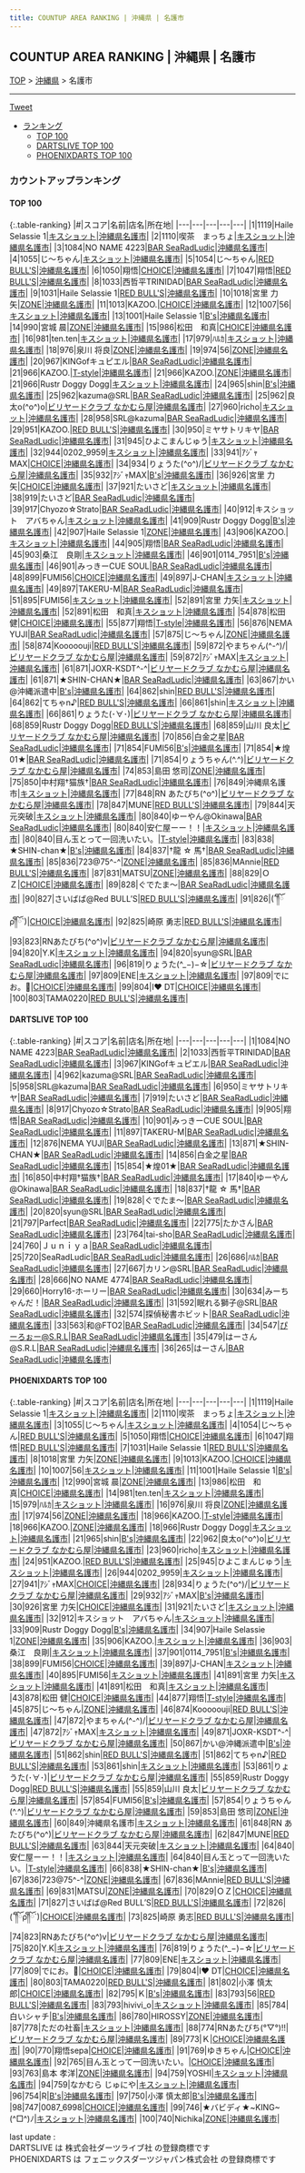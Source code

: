 ```yaml
---
title: COUNTUP AREA RANKING | 沖縄県 | 名護市
---
```

## COUNTUP AREA RANKING | 沖縄県 | 名護市

[TOP](/darts/rank/) > [沖縄県](/darts/rank/沖縄県/) > 名護市

___

<a href="https://twitter.com/share?ref_src=twsrc%5Etfw" data-text="COUNTUP AREA RANKING | 沖縄県名護市" class="twitter-share-button" data-hashtags="DARTSLIVE,PHOENIXDARTS,darts,ダーツ" data-show-count="false">Tweet</a>

* [ランキング](#カウントアップランキング)
    * [TOP 100](#top-100)
    * [DARTSLIVE TOP 100](#dartslive-top-100)
    * [PHOENIXDARTS TOP 100](#phoenixdarts-top-100)

### カウントアップランキング

#### TOP 100



{:.table-ranking}
|#|スコア|名前|店名|所在地|
|---|---|---|---|---|
|1|1119|<span class="rank-name-pd">Haile Selassie 1</span>|<a href="https://vs.phoenixdarts.com/jp/shop/shopDetailInfo/s_5339?s_seq=5339">キスショット</a>|<a href="/darts/rank/沖縄県/名護市">沖縄県名護市</a>|
|2|1110|<span class="rank-name-pd">喫茶　まっちょ</span>|<a href="https://vs.phoenixdarts.com/jp/shop/shopDetailInfo/s_5339?s_seq=5339">キスショット</a>|<a href="/darts/rank/沖縄県/名護市">沖縄県名護市</a>|
|3|1084|<span class="rank-name-dl">NO NAME 4223</span>|<a href="https://search.dartslive.com/jp/shop/0c161089cfc6fcd658d385ea46352d8f">BAR SeaRadLudic</a>|<a href="/darts/rank/沖縄県/名護市">沖縄県名護市</a>|
|4|1055|<span class="rank-name-pd">じ～ちゃん</span>|<a href="https://vs.phoenixdarts.com/jp/shop/shopDetailInfo/s_5339?s_seq=5339">キスショット</a>|<a href="/darts/rank/沖縄県/名護市">沖縄県名護市</a>|
|5|1054|<span class="rank-name-pd">じ～ちゃん</span>|<a href="https://vs.phoenixdarts.com/jp/shop/shopDetailInfo/s_8599?s_seq=8599">RED BULL'S</a>|<a href="/darts/rank/沖縄県/名護市">沖縄県名護市</a>|
|6|1050|<span class="rank-name-pd">翔悟</span>|<a href="https://vs.phoenixdarts.com/jp/shop/shopDetailInfo/s_52666?s_seq=52666">CHOICE</a>|<a href="/darts/rank/沖縄県/名護市">沖縄県名護市</a>|
|7|1047|<span class="rank-name-pd">翔悟</span>|<a href="https://vs.phoenixdarts.com/jp/shop/shopDetailInfo/s_8599?s_seq=8599">RED BULL'S</a>|<a href="/darts/rank/沖縄県/名護市">沖縄県名護市</a>|
|8|1033|<span class="rank-name-dl">西哲平TRINIDAD</span>|<a href="https://search.dartslive.com/jp/shop/0c161089cfc6fcd658d385ea46352d8f">BAR SeaRadLudic</a>|<a href="/darts/rank/沖縄県/名護市">沖縄県名護市</a>|
|9|1031|<span class="rank-name-pd">Haile Selassie 1</span>|<a href="https://vs.phoenixdarts.com/jp/shop/shopDetailInfo/s_8599?s_seq=8599">RED BULL'S</a>|<a href="/darts/rank/沖縄県/名護市">沖縄県名護市</a>|
|10|1018|<span class="rank-name-pd"><span class="pro-icon-pd"></span>宮里 力矢</span>|<a href="https://vs.phoenixdarts.com/jp/shop/shopDetailInfo/s_9454?s_seq=9454">ZONE</a>|<a href="/darts/rank/沖縄県/名護市">沖縄県名護市</a>|
|11|1013|<span class="rank-name-pd">KAZOO.</span>|<a href="https://vs.phoenixdarts.com/jp/shop/shopDetailInfo/s_52666?s_seq=52666">CHOICE</a>|<a href="/darts/rank/沖縄県/名護市">沖縄県名護市</a>|
|12|1007|<span class="rank-name-pd">56</span>|<a href="https://vs.phoenixdarts.com/jp/shop/shopDetailInfo/s_5339?s_seq=5339">キスショット</a>|<a href="/darts/rank/沖縄県/名護市">沖縄県名護市</a>|
|13|1001|<span class="rank-name-pd">Haile Selassie 1</span>|<a href="https://vs.phoenixdarts.com/jp/shop/shopDetailInfo/s_10811?s_seq=10811">B's</a>|<a href="/darts/rank/沖縄県/名護市">沖縄県名護市</a>|
|14|990|<span class="rank-name-pd"><span class="pro-icon-pd"></span>宮城 晨</span>|<a href="https://vs.phoenixdarts.com/jp/shop/shopDetailInfo/s_9454?s_seq=9454">ZONE</a>|<a href="/darts/rank/沖縄県/名護市">沖縄県名護市</a>|
|15|986|<span class="rank-name-pd">松田　和真</span>|<a href="https://vs.phoenixdarts.com/jp/shop/shopDetailInfo/s_52666?s_seq=52666">CHOICE</a>|<a href="/darts/rank/沖縄県/名護市">沖縄県名護市</a>|
|16|981|<span class="rank-name-pd">ten.ten</span>|<a href="https://vs.phoenixdarts.com/jp/shop/shopDetailInfo/s_5339?s_seq=5339">キスショット</a>|<a href="/darts/rank/沖縄県/名護市">沖縄県名護市</a>|
|17|979|<span class="rank-name-pd">ﾊﾙｶ</span>|<a href="https://vs.phoenixdarts.com/jp/shop/shopDetailInfo/s_5339?s_seq=5339">キスショット</a>|<a href="/darts/rank/沖縄県/名護市">沖縄県名護市</a>|
|18|976|<span class="rank-name-pd">泉川 将良</span>|<a href="https://vs.phoenixdarts.com/jp/shop/shopDetailInfo/s_9454?s_seq=9454">ZONE</a>|<a href="/darts/rank/沖縄県/名護市">沖縄県名護市</a>|
|19|974|<span class="rank-name-pd">56</span>|<a href="https://vs.phoenixdarts.com/jp/shop/shopDetailInfo/s_9454?s_seq=9454">ZONE</a>|<a href="/darts/rank/沖縄県/名護市">沖縄県名護市</a>|
|20|967|<span class="rank-name-dl">KINGofキュピエル</span>|<a href="https://search.dartslive.com/jp/shop/0c161089cfc6fcd658d385ea46352d8f">BAR SeaRadLudic</a>|<a href="/darts/rank/沖縄県/名護市">沖縄県名護市</a>|
|21|966|<span class="rank-name-pd">KAZOO.</span>|<a href="https://vs.phoenixdarts.com/jp/shop/shopDetailInfo/s_52747?s_seq=52747">T-style</a>|<a href="/darts/rank/沖縄県/名護市">沖縄県名護市</a>|
|21|966|<span class="rank-name-pd">KAZOO.</span>|<a href="https://vs.phoenixdarts.com/jp/shop/shopDetailInfo/s_9454?s_seq=9454">ZONE</a>|<a href="/darts/rank/沖縄県/名護市">沖縄県名護市</a>|
|21|966|<span class="rank-name-pd">Rustr Doggy Dogg</span>|<a href="https://vs.phoenixdarts.com/jp/shop/shopDetailInfo/s_5339?s_seq=5339">キスショット</a>|<a href="/darts/rank/沖縄県/名護市">沖縄県名護市</a>|
|24|965|<span class="rank-name-pd">shin</span>|<a href="https://vs.phoenixdarts.com/jp/shop/shopDetailInfo/s_10811?s_seq=10811">B's</a>|<a href="/darts/rank/沖縄県/名護市">沖縄県名護市</a>|
|25|962|<span class="rank-name-dl">kazuma@SRL</span>|<a href="https://search.dartslive.com/jp/shop/0c161089cfc6fcd658d385ea46352d8f">BAR SeaRadLudic</a>|<a href="/darts/rank/沖縄県/名護市">沖縄県名護市</a>|
|25|962|<span class="rank-name-pd">良太o(^o^)o</span>|<a href="https://vs.phoenixdarts.com/jp/shop/shopDetailInfo/s_10645?s_seq=10645">ビリヤードクラブ なかむら屋</a>|<a href="/darts/rank/沖縄県/名護市">沖縄県名護市</a>|
|27|960|<span class="rank-name-pd">richo</span>|<a href="https://vs.phoenixdarts.com/jp/shop/shopDetailInfo/s_5339?s_seq=5339">キスショット</a>|<a href="/darts/rank/沖縄県/名護市">沖縄県名護市</a>|
|28|958|<span class="rank-name-dl">SRL@kazuma</span>|<a href="https://search.dartslive.com/jp/shop/0c161089cfc6fcd658d385ea46352d8f">BAR SeaRadLudic</a>|<a href="/darts/rank/沖縄県/名護市">沖縄県名護市</a>|
|29|951|<span class="rank-name-pd">KAZOO.</span>|<a href="https://vs.phoenixdarts.com/jp/shop/shopDetailInfo/s_8599?s_seq=8599">RED BULL'S</a>|<a href="/darts/rank/沖縄県/名護市">沖縄県名護市</a>|
|30|950|<span class="rank-name-dl">ミヤサトリキヤ</span>|<a href="https://search.dartslive.com/jp/shop/0c161089cfc6fcd658d385ea46352d8f">BAR SeaRadLudic</a>|<a href="/darts/rank/沖縄県/名護市">沖縄県名護市</a>|
|31|945|<span class="rank-name-pd">ひよこまんじゅう</span>|<a href="https://vs.phoenixdarts.com/jp/shop/shopDetailInfo/s_5339?s_seq=5339">キスショット</a>|<a href="/darts/rank/沖縄県/名護市">沖縄県名護市</a>|
|32|944|<span class="rank-name-pd">0202_9959</span>|<a href="https://vs.phoenixdarts.com/jp/shop/shopDetailInfo/s_5339?s_seq=5339">キスショット</a>|<a href="/darts/rank/沖縄県/名護市">沖縄県名護市</a>|
|33|941|<span class="rank-name-pd">ｱｼﾞｬMAX</span>|<a href="https://vs.phoenixdarts.com/jp/shop/shopDetailInfo/s_52666?s_seq=52666">CHOICE</a>|<a href="/darts/rank/沖縄県/名護市">沖縄県名護市</a>|
|34|934|<span class="rank-name-pd">りょうた(^o^)/</span>|<a href="https://vs.phoenixdarts.com/jp/shop/shopDetailInfo/s_10645?s_seq=10645">ビリヤードクラブ なかむら屋</a>|<a href="/darts/rank/沖縄県/名護市">沖縄県名護市</a>|
|35|932|<span class="rank-name-pd">ｱｼﾞｬMAX</span>|<a href="https://vs.phoenixdarts.com/jp/shop/shopDetailInfo/s_10811?s_seq=10811">B's</a>|<a href="/darts/rank/沖縄県/名護市">沖縄県名護市</a>|
|36|926|<span class="rank-name-pd"><span class="pro-icon-pd"></span>宮里 力矢</span>|<a href="https://vs.phoenixdarts.com/jp/shop/shopDetailInfo/s_52666?s_seq=52666">CHOICE</a>|<a href="/darts/rank/沖縄県/名護市">沖縄県名護市</a>|
|37|921|<span class="rank-name-pd">たいさど</span>|<a href="https://vs.phoenixdarts.com/jp/shop/shopDetailInfo/s_5339?s_seq=5339">キスショット</a>|<a href="/darts/rank/沖縄県/名護市">沖縄県名護市</a>|
|38|919|<span class="rank-name-dl">たいさど</span>|<a href="https://search.dartslive.com/jp/shop/0c161089cfc6fcd658d385ea46352d8f">BAR SeaRadLudic</a>|<a href="/darts/rank/沖縄県/名護市">沖縄県名護市</a>|
|39|917|<span class="rank-name-dl">Chyozo☆Strato</span>|<a href="https://search.dartslive.com/jp/shop/0c161089cfc6fcd658d385ea46352d8f">BAR SeaRadLudic</a>|<a href="/darts/rank/沖縄県/名護市">沖縄県名護市</a>|
|40|912|<span class="rank-name-pd">キスショット　アバちゃん</span>|<a href="https://vs.phoenixdarts.com/jp/shop/shopDetailInfo/s_5339?s_seq=5339">キスショット</a>|<a href="/darts/rank/沖縄県/名護市">沖縄県名護市</a>|
|41|909|<span class="rank-name-pd">Rustr Doggy Dogg</span>|<a href="https://vs.phoenixdarts.com/jp/shop/shopDetailInfo/s_10811?s_seq=10811">B's</a>|<a href="/darts/rank/沖縄県/名護市">沖縄県名護市</a>|
|42|907|<span class="rank-name-pd">Haile Selassie 1</span>|<a href="https://vs.phoenixdarts.com/jp/shop/shopDetailInfo/s_9454?s_seq=9454">ZONE</a>|<a href="/darts/rank/沖縄県/名護市">沖縄県名護市</a>|
|43|906|<span class="rank-name-pd">KAZOO.</span>|<a href="https://vs.phoenixdarts.com/jp/shop/shopDetailInfo/s_5339?s_seq=5339">キスショット</a>|<a href="/darts/rank/沖縄県/名護市">沖縄県名護市</a>|
|44|905|<span class="rank-name-dl">翔悟</span>|<a href="https://search.dartslive.com/jp/shop/0c161089cfc6fcd658d385ea46352d8f">BAR SeaRadLudic</a>|<a href="/darts/rank/沖縄県/名護市">沖縄県名護市</a>|
|45|903|<span class="rank-name-pd">桑江　良剛</span>|<a href="https://vs.phoenixdarts.com/jp/shop/shopDetailInfo/s_5339?s_seq=5339">キスショット</a>|<a href="/darts/rank/沖縄県/名護市">沖縄県名護市</a>|
|46|901|<span class="rank-name-pd">0114_7951</span>|<a href="https://vs.phoenixdarts.com/jp/shop/shopDetailInfo/s_10811?s_seq=10811">B's</a>|<a href="/darts/rank/沖縄県/名護市">沖縄県名護市</a>|
|46|901|<span class="rank-name-dl">みっきーCUE SOUL</span>|<a href="https://search.dartslive.com/jp/shop/0c161089cfc6fcd658d385ea46352d8f">BAR SeaRadLudic</a>|<a href="/darts/rank/沖縄県/名護市">沖縄県名護市</a>|
|48|899|<span class="rank-name-pd">FUMI56</span>|<a href="https://vs.phoenixdarts.com/jp/shop/shopDetailInfo/s_52666?s_seq=52666">CHOICE</a>|<a href="/darts/rank/沖縄県/名護市">沖縄県名護市</a>|
|49|897|<span class="rank-name-pd">J-CHAN</span>|<a href="https://vs.phoenixdarts.com/jp/shop/shopDetailInfo/s_5339?s_seq=5339">キスショット</a>|<a href="/darts/rank/沖縄県/名護市">沖縄県名護市</a>|
|49|897|<span class="rank-name-dl">TAKERU-M</span>|<a href="https://search.dartslive.com/jp/shop/0c161089cfc6fcd658d385ea46352d8f">BAR SeaRadLudic</a>|<a href="/darts/rank/沖縄県/名護市">沖縄県名護市</a>|
|51|895|<span class="rank-name-pd">FUMI56</span>|<a href="https://vs.phoenixdarts.com/jp/shop/shopDetailInfo/s_5339?s_seq=5339">キスショット</a>|<a href="/darts/rank/沖縄県/名護市">沖縄県名護市</a>|
|52|891|<span class="rank-name-pd"><span class="pro-icon-pd"></span>宮里 力矢</span>|<a href="https://vs.phoenixdarts.com/jp/shop/shopDetailInfo/s_5339?s_seq=5339">キスショット</a>|<a href="/darts/rank/沖縄県/名護市">沖縄県名護市</a>|
|52|891|<span class="rank-name-pd">松田　和真</span>|<a href="https://vs.phoenixdarts.com/jp/shop/shopDetailInfo/s_5339?s_seq=5339">キスショット</a>|<a href="/darts/rank/沖縄県/名護市">沖縄県名護市</a>|
|54|878|<span class="rank-name-pd">松田 健</span>|<a href="https://vs.phoenixdarts.com/jp/shop/shopDetailInfo/s_52666?s_seq=52666">CHOICE</a>|<a href="/darts/rank/沖縄県/名護市">沖縄県名護市</a>|
|55|877|<span class="rank-name-pd">翔悟</span>|<a href="https://vs.phoenixdarts.com/jp/shop/shopDetailInfo/s_52747?s_seq=52747">T-style</a>|<a href="/darts/rank/沖縄県/名護市">沖縄県名護市</a>|
|56|876|<span class="rank-name-dl">NEMA YUJI</span>|<a href="https://search.dartslive.com/jp/shop/0c161089cfc6fcd658d385ea46352d8f">BAR SeaRadLudic</a>|<a href="/darts/rank/沖縄県/名護市">沖縄県名護市</a>|
|57|875|<span class="rank-name-pd">じ～ちゃん</span>|<a href="https://vs.phoenixdarts.com/jp/shop/shopDetailInfo/s_9454?s_seq=9454">ZONE</a>|<a href="/darts/rank/沖縄県/名護市">沖縄県名護市</a>|
|58|874|<span class="rank-name-pd">Kooooouji</span>|<a href="https://vs.phoenixdarts.com/jp/shop/shopDetailInfo/s_8599?s_seq=8599">RED BULL'S</a>|<a href="/darts/rank/沖縄県/名護市">沖縄県名護市</a>|
|59|872|<span class="rank-name-pd">やまちゃん(^-^)/</span>|<a href="https://vs.phoenixdarts.com/jp/shop/shopDetailInfo/s_10645?s_seq=10645">ビリヤードクラブ なかむら屋</a>|<a href="/darts/rank/沖縄県/名護市">沖縄県名護市</a>|
|59|872|<span class="rank-name-pd">ｱｼﾞｬMAX</span>|<a href="https://vs.phoenixdarts.com/jp/shop/shopDetailInfo/s_5339?s_seq=5339">キスショット</a>|<a href="/darts/rank/沖縄県/名護市">沖縄県名護市</a>|
|61|871|<span class="rank-name-pd">JOXR-KSDT^-^</span>|<a href="https://vs.phoenixdarts.com/jp/shop/shopDetailInfo/s_10645?s_seq=10645">ビリヤードクラブ なかむら屋</a>|<a href="/darts/rank/沖縄県/名護市">沖縄県名護市</a>|
|61|871|<span class="rank-name-dl">★SHIN-CHAN★</span>|<a href="https://search.dartslive.com/jp/shop/0c161089cfc6fcd658d385ea46352d8f">BAR SeaRadLudic</a>|<a href="/darts/rank/沖縄県/名護市">沖縄県名護市</a>|
|63|867|<span class="rank-name-pd">かい@沖縄派遣中</span>|<a href="https://vs.phoenixdarts.com/jp/shop/shopDetailInfo/s_10811?s_seq=10811">B's</a>|<a href="/darts/rank/沖縄県/名護市">沖縄県名護市</a>|
|64|862|<span class="rank-name-pd">shin</span>|<a href="https://vs.phoenixdarts.com/jp/shop/shopDetailInfo/s_8599?s_seq=8599">RED BULL'S</a>|<a href="/darts/rank/沖縄県/名護市">沖縄県名護市</a>|
|64|862|<span class="rank-name-pd">てちゃn♪</span>|<a href="https://vs.phoenixdarts.com/jp/shop/shopDetailInfo/s_8599?s_seq=8599">RED BULL'S</a>|<a href="/darts/rank/沖縄県/名護市">沖縄県名護市</a>|
|66|861|<span class="rank-name-pd">shin</span>|<a href="https://vs.phoenixdarts.com/jp/shop/shopDetailInfo/s_5339?s_seq=5339">キスショット</a>|<a href="/darts/rank/沖縄県/名護市">沖縄県名護市</a>|
|66|861|<span class="rank-name-pd">りょうた(･∀･)</span>|<a href="https://vs.phoenixdarts.com/jp/shop/shopDetailInfo/s_10645?s_seq=10645">ビリヤードクラブ なかむら屋</a>|<a href="/darts/rank/沖縄県/名護市">沖縄県名護市</a>|
|68|859|<span class="rank-name-pd">Rustr Doggy Dogg</span>|<a href="https://vs.phoenixdarts.com/jp/shop/shopDetailInfo/s_8599?s_seq=8599">RED BULL'S</a>|<a href="/darts/rank/沖縄県/名護市">沖縄県名護市</a>|
|68|859|<span class="rank-name-pd">山川 良太</span>|<a href="https://vs.phoenixdarts.com/jp/shop/shopDetailInfo/s_10645?s_seq=10645">ビリヤードクラブ なかむら屋</a>|<a href="/darts/rank/沖縄県/名護市">沖縄県名護市</a>|
|70|856|<span class="rank-name-dl">白金之星</span>|<a href="https://search.dartslive.com/jp/shop/0c161089cfc6fcd658d385ea46352d8f">BAR SeaRadLudic</a>|<a href="/darts/rank/沖縄県/名護市">沖縄県名護市</a>|
|71|854|<span class="rank-name-pd">FUMI56</span>|<a href="https://vs.phoenixdarts.com/jp/shop/shopDetailInfo/s_10811?s_seq=10811">B's</a>|<a href="/darts/rank/沖縄県/名護市">沖縄県名護市</a>|
|71|854|<span class="rank-name-dl">★煌01★</span>|<a href="https://search.dartslive.com/jp/shop/0c161089cfc6fcd658d385ea46352d8f">BAR SeaRadLudic</a>|<a href="/darts/rank/沖縄県/名護市">沖縄県名護市</a>|
|71|854|<span class="rank-name-pd">りょうちゃん(^.^)</span>|<a href="https://vs.phoenixdarts.com/jp/shop/shopDetailInfo/s_10645?s_seq=10645">ビリヤードクラブ なかむら屋</a>|<a href="/darts/rank/沖縄県/名護市">沖縄県名護市</a>|
|74|853|<span class="rank-name-pd">島田 悠司</span>|<a href="https://vs.phoenixdarts.com/jp/shop/shopDetailInfo/s_9454?s_seq=9454">ZONE</a>|<a href="/darts/rank/沖縄県/名護市">沖縄県名護市</a>|
|75|850|<span class="rank-name-dl">中村翔†猫族†</span>|<a href="https://search.dartslive.com/jp/shop/0c161089cfc6fcd658d385ea46352d8f">BAR SeaRadLudic</a>|<a href="/darts/rank/沖縄県/名護市">沖縄県名護市</a>|
|76|849|<span class="rank-name-pd">沖縄県名護市</span>|<a href="https://vs.phoenixdarts.com/jp/shop/shopDetailInfo/s_5339?s_seq=5339">キスショット</a>|<a href="/darts/rank/沖縄県/名護市">沖縄県名護市</a>|
|77|848|<span class="rank-name-pd">RN あたびち(^o^)</span>|<a href="https://vs.phoenixdarts.com/jp/shop/shopDetailInfo/s_10645?s_seq=10645">ビリヤードクラブ なかむら屋</a>|<a href="/darts/rank/沖縄県/名護市">沖縄県名護市</a>|
|78|847|<span class="rank-name-pd">MUNE</span>|<a href="https://vs.phoenixdarts.com/jp/shop/shopDetailInfo/s_8599?s_seq=8599">RED BULL'S</a>|<a href="/darts/rank/沖縄県/名護市">沖縄県名護市</a>|
|79|844|<span class="rank-name-pd">天元突破</span>|<a href="https://vs.phoenixdarts.com/jp/shop/shopDetailInfo/s_5339?s_seq=5339">キスショット</a>|<a href="/darts/rank/沖縄県/名護市">沖縄県名護市</a>|
|80|840|<span class="rank-name-dl">ゆーやん@Okinawa</span>|<a href="https://search.dartslive.com/jp/shop/0c161089cfc6fcd658d385ea46352d8f">BAR SeaRadLudic</a>|<a href="/darts/rank/沖縄県/名護市">沖縄県名護市</a>|
|80|840|<span class="rank-name-pd">安仁屋ーー！！</span>|<a href="https://vs.phoenixdarts.com/jp/shop/shopDetailInfo/s_5339?s_seq=5339">キスショット</a>|<a href="/darts/rank/沖縄県/名護市">沖縄県名護市</a>|
|80|840|<span class="rank-name-pd">目ん玉とって一回洗いたい。</span>|<a href="https://vs.phoenixdarts.com/jp/shop/shopDetailInfo/s_52747?s_seq=52747">T-style</a>|<a href="/darts/rank/沖縄県/名護市">沖縄県名護市</a>|
|83|838|<span class="rank-name-pd">★SHIN-chan★</span>|<a href="https://vs.phoenixdarts.com/jp/shop/shopDetailInfo/s_10811?s_seq=10811">B's</a>|<a href="/darts/rank/沖縄県/名護市">沖縄県名護市</a>|
|84|837|<span class="rank-name-dl">†龍 ☆ 馬†</span>|<a href="https://search.dartslive.com/jp/shop/0c161089cfc6fcd658d385ea46352d8f">BAR SeaRadLudic</a>|<a href="/darts/rank/沖縄県/名護市">沖縄県名護市</a>|
|85|836|<span class="rank-name-pd">723@75^-^</span>|<a href="https://vs.phoenixdarts.com/jp/shop/shopDetailInfo/s_9454?s_seq=9454">ZONE</a>|<a href="/darts/rank/沖縄県/名護市">沖縄県名護市</a>|
|85|836|<span class="rank-name-pd">MAnnie</span>|<a href="https://vs.phoenixdarts.com/jp/shop/shopDetailInfo/s_8599?s_seq=8599">RED BULL'S</a>|<a href="/darts/rank/沖縄県/名護市">沖縄県名護市</a>|
|87|831|<span class="rank-name-pd">MATSU</span>|<a href="https://vs.phoenixdarts.com/jp/shop/shopDetailInfo/s_9454?s_seq=9454">ZONE</a>|<a href="/darts/rank/沖縄県/名護市">沖縄県名護市</a>|
|88|829|<span class="rank-name-pd">ＯＺ</span>|<a href="https://vs.phoenixdarts.com/jp/shop/shopDetailInfo/s_52666?s_seq=52666">CHOICE</a>|<a href="/darts/rank/沖縄県/名護市">沖縄県名護市</a>|
|89|828|<span class="rank-name-dl">ぐでたま〜</span>|<a href="https://search.dartslive.com/jp/shop/0c161089cfc6fcd658d385ea46352d8f">BAR SeaRadLudic</a>|<a href="/darts/rank/沖縄県/名護市">沖縄県名護市</a>|
|90|827|<span class="rank-name-pd">さいばば@Red BULL’S</span>|<a href="https://vs.phoenixdarts.com/jp/shop/shopDetailInfo/s_8599?s_seq=8599">RED BULL'S</a>|<a href="/darts/rank/沖縄県/名護市">沖縄県名護市</a>|
|91|826|<span class="rank-name-pd">(´༎ຶོρ༎ຶོ`)</span>|<a href="https://vs.phoenixdarts.com/jp/shop/shopDetailInfo/s_52666?s_seq=52666">CHOICE</a>|<a href="/darts/rank/沖縄県/名護市">沖縄県名護市</a>|
|92|825|<span class="rank-name-pd">崎原 勇志</span>|<a href="https://vs.phoenixdarts.com/jp/shop/shopDetailInfo/s_8599?s_seq=8599">RED BULL'S</a>|<a href="/darts/rank/沖縄県/名護市">沖縄県名護市</a>|
|93|823|<span class="rank-name-pd">RNあたびち(^o^)v</span>|<a href="https://vs.phoenixdarts.com/jp/shop/shopDetailInfo/s_10645?s_seq=10645">ビリヤードクラブ なかむら屋</a>|<a href="/darts/rank/沖縄県/名護市">沖縄県名護市</a>|
|94|820|<span class="rank-name-pd">Y.K</span>|<a href="https://vs.phoenixdarts.com/jp/shop/shopDetailInfo/s_5339?s_seq=5339">キスショット</a>|<a href="/darts/rank/沖縄県/名護市">沖縄県名護市</a>|
|94|820|<span class="rank-name-dl">syun@SRL</span>|<a href="https://search.dartslive.com/jp/shop/0c161089cfc6fcd658d385ea46352d8f">BAR SeaRadLudic</a>|<a href="/darts/rank/沖縄県/名護市">沖縄県名護市</a>|
|96|819|<span class="rank-name-pd">りょうた(^_−)−☆</span>|<a href="https://vs.phoenixdarts.com/jp/shop/shopDetailInfo/s_10645?s_seq=10645">ビリヤードクラブ なかむら屋</a>|<a href="/darts/rank/沖縄県/名護市">沖縄県名護市</a>|
|97|809|<span class="rank-name-pd">ENE</span>|<a href="https://vs.phoenixdarts.com/jp/shop/shopDetailInfo/s_5339?s_seq=5339">キスショット</a>|<a href="/darts/rank/沖縄県/名護市">沖縄県名護市</a>|
|97|809|<span class="rank-name-pd">でにお。🌵</span>|<a href="https://vs.phoenixdarts.com/jp/shop/shopDetailInfo/s_52666?s_seq=52666">CHOICE</a>|<a href="/darts/rank/沖縄県/名護市">沖縄県名護市</a>|
|99|804|<span class="rank-name-pd">I❤️ DT</span>|<a href="https://vs.phoenixdarts.com/jp/shop/shopDetailInfo/s_52666?s_seq=52666">CHOICE</a>|<a href="/darts/rank/沖縄県/名護市">沖縄県名護市</a>|
|100|803|<span class="rank-name-pd">TAMA0220</span>|<a href="https://vs.phoenixdarts.com/jp/shop/shopDetailInfo/s_8599?s_seq=8599">RED BULL'S</a>|<a href="/darts/rank/沖縄県/名護市">沖縄県名護市</a>|


#### DARTSLIVE TOP 100



{:.table-ranking}
|#|スコア|名前|店名|所在地|
|---|---|---|---|---|
|1|1084|<span class="rank-name-dl">NO NAME 4223</span>|<a href="https://search.dartslive.com/jp/shop/0c161089cfc6fcd658d385ea46352d8f">BAR SeaRadLudic</a>|<a href="/darts/rank/沖縄県/名護市">沖縄県名護市</a>|
|2|1033|<span class="rank-name-dl">西哲平TRINIDAD</span>|<a href="https://search.dartslive.com/jp/shop/0c161089cfc6fcd658d385ea46352d8f">BAR SeaRadLudic</a>|<a href="/darts/rank/沖縄県/名護市">沖縄県名護市</a>|
|3|967|<span class="rank-name-dl">KINGofキュピエル</span>|<a href="https://search.dartslive.com/jp/shop/0c161089cfc6fcd658d385ea46352d8f">BAR SeaRadLudic</a>|<a href="/darts/rank/沖縄県/名護市">沖縄県名護市</a>|
|4|962|<span class="rank-name-dl">kazuma@SRL</span>|<a href="https://search.dartslive.com/jp/shop/0c161089cfc6fcd658d385ea46352d8f">BAR SeaRadLudic</a>|<a href="/darts/rank/沖縄県/名護市">沖縄県名護市</a>|
|5|958|<span class="rank-name-dl">SRL@kazuma</span>|<a href="https://search.dartslive.com/jp/shop/0c161089cfc6fcd658d385ea46352d8f">BAR SeaRadLudic</a>|<a href="/darts/rank/沖縄県/名護市">沖縄県名護市</a>|
|6|950|<span class="rank-name-dl">ミヤサトリキヤ</span>|<a href="https://search.dartslive.com/jp/shop/0c161089cfc6fcd658d385ea46352d8f">BAR SeaRadLudic</a>|<a href="/darts/rank/沖縄県/名護市">沖縄県名護市</a>|
|7|919|<span class="rank-name-dl">たいさど</span>|<a href="https://search.dartslive.com/jp/shop/0c161089cfc6fcd658d385ea46352d8f">BAR SeaRadLudic</a>|<a href="/darts/rank/沖縄県/名護市">沖縄県名護市</a>|
|8|917|<span class="rank-name-dl">Chyozo☆Strato</span>|<a href="https://search.dartslive.com/jp/shop/0c161089cfc6fcd658d385ea46352d8f">BAR SeaRadLudic</a>|<a href="/darts/rank/沖縄県/名護市">沖縄県名護市</a>|
|9|905|<span class="rank-name-dl">翔悟</span>|<a href="https://search.dartslive.com/jp/shop/0c161089cfc6fcd658d385ea46352d8f">BAR SeaRadLudic</a>|<a href="/darts/rank/沖縄県/名護市">沖縄県名護市</a>|
|10|901|<span class="rank-name-dl">みっきーCUE SOUL</span>|<a href="https://search.dartslive.com/jp/shop/0c161089cfc6fcd658d385ea46352d8f">BAR SeaRadLudic</a>|<a href="/darts/rank/沖縄県/名護市">沖縄県名護市</a>|
|11|897|<span class="rank-name-dl">TAKERU-M</span>|<a href="https://search.dartslive.com/jp/shop/0c161089cfc6fcd658d385ea46352d8f">BAR SeaRadLudic</a>|<a href="/darts/rank/沖縄県/名護市">沖縄県名護市</a>|
|12|876|<span class="rank-name-dl">NEMA YUJI</span>|<a href="https://search.dartslive.com/jp/shop/0c161089cfc6fcd658d385ea46352d8f">BAR SeaRadLudic</a>|<a href="/darts/rank/沖縄県/名護市">沖縄県名護市</a>|
|13|871|<span class="rank-name-dl">★SHIN-CHAN★</span>|<a href="https://search.dartslive.com/jp/shop/0c161089cfc6fcd658d385ea46352d8f">BAR SeaRadLudic</a>|<a href="/darts/rank/沖縄県/名護市">沖縄県名護市</a>|
|14|856|<span class="rank-name-dl">白金之星</span>|<a href="https://search.dartslive.com/jp/shop/0c161089cfc6fcd658d385ea46352d8f">BAR SeaRadLudic</a>|<a href="/darts/rank/沖縄県/名護市">沖縄県名護市</a>|
|15|854|<span class="rank-name-dl">★煌01★</span>|<a href="https://search.dartslive.com/jp/shop/0c161089cfc6fcd658d385ea46352d8f">BAR SeaRadLudic</a>|<a href="/darts/rank/沖縄県/名護市">沖縄県名護市</a>|
|16|850|<span class="rank-name-dl">中村翔†猫族†</span>|<a href="https://search.dartslive.com/jp/shop/0c161089cfc6fcd658d385ea46352d8f">BAR SeaRadLudic</a>|<a href="/darts/rank/沖縄県/名護市">沖縄県名護市</a>|
|17|840|<span class="rank-name-dl">ゆーやん@Okinawa</span>|<a href="https://search.dartslive.com/jp/shop/0c161089cfc6fcd658d385ea46352d8f">BAR SeaRadLudic</a>|<a href="/darts/rank/沖縄県/名護市">沖縄県名護市</a>|
|18|837|<span class="rank-name-dl">†龍 ☆ 馬†</span>|<a href="https://search.dartslive.com/jp/shop/0c161089cfc6fcd658d385ea46352d8f">BAR SeaRadLudic</a>|<a href="/darts/rank/沖縄県/名護市">沖縄県名護市</a>|
|19|828|<span class="rank-name-dl">ぐでたま〜</span>|<a href="https://search.dartslive.com/jp/shop/0c161089cfc6fcd658d385ea46352d8f">BAR SeaRadLudic</a>|<a href="/darts/rank/沖縄県/名護市">沖縄県名護市</a>|
|20|820|<span class="rank-name-dl">syun@SRL</span>|<a href="https://search.dartslive.com/jp/shop/0c161089cfc6fcd658d385ea46352d8f">BAR SeaRadLudic</a>|<a href="/darts/rank/沖縄県/名護市">沖縄県名護市</a>|
|21|797|<span class="rank-name-dl">Parfect</span>|<a href="https://search.dartslive.com/jp/shop/0c161089cfc6fcd658d385ea46352d8f">BAR SeaRadLudic</a>|<a href="/darts/rank/沖縄県/名護市">沖縄県名護市</a>|
|22|775|<span class="rank-name-dl">たかさん</span>|<a href="https://search.dartslive.com/jp/shop/0c161089cfc6fcd658d385ea46352d8f">BAR SeaRadLudic</a>|<a href="/darts/rank/沖縄県/名護市">沖縄県名護市</a>|
|23|764|<span class="rank-name-dl">tai-sho</span>|<a href="https://search.dartslive.com/jp/shop/0c161089cfc6fcd658d385ea46352d8f">BAR SeaRadLudic</a>|<a href="/darts/rank/沖縄県/名護市">沖縄県名護市</a>|
|24|760|<span class="rank-name-dl">Ｊｕｎｉｙａ</span>|<a href="https://search.dartslive.com/jp/shop/0c161089cfc6fcd658d385ea46352d8f">BAR SeaRadLudic</a>|<a href="/darts/rank/沖縄県/名護市">沖縄県名護市</a>|
|25|720|<span class="rank-name-dl">SeaRadLudic</span>|<a href="https://search.dartslive.com/jp/shop/0c161089cfc6fcd658d385ea46352d8f">BAR SeaRadLudic</a>|<a href="/darts/rank/沖縄県/名護市">沖縄県名護市</a>|
|26|686|<span class="rank-name-dl">ﾊﾙｶ</span>|<a href="https://search.dartslive.com/jp/shop/0c161089cfc6fcd658d385ea46352d8f">BAR SeaRadLudic</a>|<a href="/darts/rank/沖縄県/名護市">沖縄県名護市</a>|
|27|667|<span class="rank-name-dl">カリン@SRL</span>|<a href="https://search.dartslive.com/jp/shop/0c161089cfc6fcd658d385ea46352d8f">BAR SeaRadLudic</a>|<a href="/darts/rank/沖縄県/名護市">沖縄県名護市</a>|
|28|666|<span class="rank-name-dl">NO NAME 4774</span>|<a href="https://search.dartslive.com/jp/shop/0c161089cfc6fcd658d385ea46352d8f">BAR SeaRadLudic</a>|<a href="/darts/rank/沖縄県/名護市">沖縄県名護市</a>|
|29|660|<span class="rank-name-dl">Horry16-ホーリー</span>|<a href="https://search.dartslive.com/jp/shop/0c161089cfc6fcd658d385ea46352d8f">BAR SeaRadLudic</a>|<a href="/darts/rank/沖縄県/名護市">沖縄県名護市</a>|
|30|634|<span class="rank-name-dl">みーちゃんだ！</span>|<a href="https://search.dartslive.com/jp/shop/0c161089cfc6fcd658d385ea46352d8f">BAR SeaRadLudic</a>|<a href="/darts/rank/沖縄県/名護市">沖縄県名護市</a>|
|31|592|<span class="rank-name-dl">眠れる獅子@SRL</span>|<a href="https://search.dartslive.com/jp/shop/0c161089cfc6fcd658d385ea46352d8f">BAR SeaRadLudic</a>|<a href="/darts/rank/沖縄県/名護市">沖縄県名護市</a>|
|32|574|<span class="rank-name-dl">探偵秘書ホビット</span>|<a href="https://search.dartslive.com/jp/shop/0c161089cfc6fcd658d385ea46352d8f">BAR SeaRadLudic</a>|<a href="/darts/rank/沖縄県/名護市">沖縄県名護市</a>|
|33|563|<span class="rank-name-dl">和@FTO2</span>|<a href="https://search.dartslive.com/jp/shop/0c161089cfc6fcd658d385ea46352d8f">BAR SeaRadLudic</a>|<a href="/darts/rank/沖縄県/名護市">沖縄県名護市</a>|
|34|547|<span class="rank-name-dl">ぴーろぉー@S.R.L</span>|<a href="https://search.dartslive.com/jp/shop/0c161089cfc6fcd658d385ea46352d8f">BAR SeaRadLudic</a>|<a href="/darts/rank/沖縄県/名護市">沖縄県名護市</a>|
|35|479|<span class="rank-name-dl">はーさん @S.R.L</span>|<a href="https://search.dartslive.com/jp/shop/0c161089cfc6fcd658d385ea46352d8f">BAR SeaRadLudic</a>|<a href="/darts/rank/沖縄県/名護市">沖縄県名護市</a>|
|36|265|<span class="rank-name-dl">はーさん</span>|<a href="https://search.dartslive.com/jp/shop/0c161089cfc6fcd658d385ea46352d8f">BAR SeaRadLudic</a>|<a href="/darts/rank/沖縄県/名護市">沖縄県名護市</a>|


#### PHOENIXDARTS TOP 100



{:.table-ranking}
|#|スコア|名前|店名|所在地|
|---|---|---|---|---|
|1|1119|<span class="rank-name-pd">Haile Selassie 1</span>|<a href="https://vs.phoenixdarts.com/jp/shop/shopDetailInfo/s_5339?s_seq=5339">キスショット</a>|<a href="/darts/rank/沖縄県/名護市">沖縄県名護市</a>|
|2|1110|<span class="rank-name-pd">喫茶　まっちょ</span>|<a href="https://vs.phoenixdarts.com/jp/shop/shopDetailInfo/s_5339?s_seq=5339">キスショット</a>|<a href="/darts/rank/沖縄県/名護市">沖縄県名護市</a>|
|3|1055|<span class="rank-name-pd">じ～ちゃん</span>|<a href="https://vs.phoenixdarts.com/jp/shop/shopDetailInfo/s_5339?s_seq=5339">キスショット</a>|<a href="/darts/rank/沖縄県/名護市">沖縄県名護市</a>|
|4|1054|<span class="rank-name-pd">じ～ちゃん</span>|<a href="https://vs.phoenixdarts.com/jp/shop/shopDetailInfo/s_8599?s_seq=8599">RED BULL'S</a>|<a href="/darts/rank/沖縄県/名護市">沖縄県名護市</a>|
|5|1050|<span class="rank-name-pd">翔悟</span>|<a href="https://vs.phoenixdarts.com/jp/shop/shopDetailInfo/s_52666?s_seq=52666">CHOICE</a>|<a href="/darts/rank/沖縄県/名護市">沖縄県名護市</a>|
|6|1047|<span class="rank-name-pd">翔悟</span>|<a href="https://vs.phoenixdarts.com/jp/shop/shopDetailInfo/s_8599?s_seq=8599">RED BULL'S</a>|<a href="/darts/rank/沖縄県/名護市">沖縄県名護市</a>|
|7|1031|<span class="rank-name-pd">Haile Selassie 1</span>|<a href="https://vs.phoenixdarts.com/jp/shop/shopDetailInfo/s_8599?s_seq=8599">RED BULL'S</a>|<a href="/darts/rank/沖縄県/名護市">沖縄県名護市</a>|
|8|1018|<span class="rank-name-pd"><span class="pro-icon-pd"></span>宮里 力矢</span>|<a href="https://vs.phoenixdarts.com/jp/shop/shopDetailInfo/s_9454?s_seq=9454">ZONE</a>|<a href="/darts/rank/沖縄県/名護市">沖縄県名護市</a>|
|9|1013|<span class="rank-name-pd">KAZOO.</span>|<a href="https://vs.phoenixdarts.com/jp/shop/shopDetailInfo/s_52666?s_seq=52666">CHOICE</a>|<a href="/darts/rank/沖縄県/名護市">沖縄県名護市</a>|
|10|1007|<span class="rank-name-pd">56</span>|<a href="https://vs.phoenixdarts.com/jp/shop/shopDetailInfo/s_5339?s_seq=5339">キスショット</a>|<a href="/darts/rank/沖縄県/名護市">沖縄県名護市</a>|
|11|1001|<span class="rank-name-pd">Haile Selassie 1</span>|<a href="https://vs.phoenixdarts.com/jp/shop/shopDetailInfo/s_10811?s_seq=10811">B's</a>|<a href="/darts/rank/沖縄県/名護市">沖縄県名護市</a>|
|12|990|<span class="rank-name-pd"><span class="pro-icon-pd"></span>宮城 晨</span>|<a href="https://vs.phoenixdarts.com/jp/shop/shopDetailInfo/s_9454?s_seq=9454">ZONE</a>|<a href="/darts/rank/沖縄県/名護市">沖縄県名護市</a>|
|13|986|<span class="rank-name-pd">松田　和真</span>|<a href="https://vs.phoenixdarts.com/jp/shop/shopDetailInfo/s_52666?s_seq=52666">CHOICE</a>|<a href="/darts/rank/沖縄県/名護市">沖縄県名護市</a>|
|14|981|<span class="rank-name-pd">ten.ten</span>|<a href="https://vs.phoenixdarts.com/jp/shop/shopDetailInfo/s_5339?s_seq=5339">キスショット</a>|<a href="/darts/rank/沖縄県/名護市">沖縄県名護市</a>|
|15|979|<span class="rank-name-pd">ﾊﾙｶ</span>|<a href="https://vs.phoenixdarts.com/jp/shop/shopDetailInfo/s_5339?s_seq=5339">キスショット</a>|<a href="/darts/rank/沖縄県/名護市">沖縄県名護市</a>|
|16|976|<span class="rank-name-pd">泉川 将良</span>|<a href="https://vs.phoenixdarts.com/jp/shop/shopDetailInfo/s_9454?s_seq=9454">ZONE</a>|<a href="/darts/rank/沖縄県/名護市">沖縄県名護市</a>|
|17|974|<span class="rank-name-pd">56</span>|<a href="https://vs.phoenixdarts.com/jp/shop/shopDetailInfo/s_9454?s_seq=9454">ZONE</a>|<a href="/darts/rank/沖縄県/名護市">沖縄県名護市</a>|
|18|966|<span class="rank-name-pd">KAZOO.</span>|<a href="https://vs.phoenixdarts.com/jp/shop/shopDetailInfo/s_52747?s_seq=52747">T-style</a>|<a href="/darts/rank/沖縄県/名護市">沖縄県名護市</a>|
|18|966|<span class="rank-name-pd">KAZOO.</span>|<a href="https://vs.phoenixdarts.com/jp/shop/shopDetailInfo/s_9454?s_seq=9454">ZONE</a>|<a href="/darts/rank/沖縄県/名護市">沖縄県名護市</a>|
|18|966|<span class="rank-name-pd">Rustr Doggy Dogg</span>|<a href="https://vs.phoenixdarts.com/jp/shop/shopDetailInfo/s_5339?s_seq=5339">キスショット</a>|<a href="/darts/rank/沖縄県/名護市">沖縄県名護市</a>|
|21|965|<span class="rank-name-pd">shin</span>|<a href="https://vs.phoenixdarts.com/jp/shop/shopDetailInfo/s_10811?s_seq=10811">B's</a>|<a href="/darts/rank/沖縄県/名護市">沖縄県名護市</a>|
|22|962|<span class="rank-name-pd">良太o(^o^)o</span>|<a href="https://vs.phoenixdarts.com/jp/shop/shopDetailInfo/s_10645?s_seq=10645">ビリヤードクラブ なかむら屋</a>|<a href="/darts/rank/沖縄県/名護市">沖縄県名護市</a>|
|23|960|<span class="rank-name-pd">richo</span>|<a href="https://vs.phoenixdarts.com/jp/shop/shopDetailInfo/s_5339?s_seq=5339">キスショット</a>|<a href="/darts/rank/沖縄県/名護市">沖縄県名護市</a>|
|24|951|<span class="rank-name-pd">KAZOO.</span>|<a href="https://vs.phoenixdarts.com/jp/shop/shopDetailInfo/s_8599?s_seq=8599">RED BULL'S</a>|<a href="/darts/rank/沖縄県/名護市">沖縄県名護市</a>|
|25|945|<span class="rank-name-pd">ひよこまんじゅう</span>|<a href="https://vs.phoenixdarts.com/jp/shop/shopDetailInfo/s_5339?s_seq=5339">キスショット</a>|<a href="/darts/rank/沖縄県/名護市">沖縄県名護市</a>|
|26|944|<span class="rank-name-pd">0202_9959</span>|<a href="https://vs.phoenixdarts.com/jp/shop/shopDetailInfo/s_5339?s_seq=5339">キスショット</a>|<a href="/darts/rank/沖縄県/名護市">沖縄県名護市</a>|
|27|941|<span class="rank-name-pd">ｱｼﾞｬMAX</span>|<a href="https://vs.phoenixdarts.com/jp/shop/shopDetailInfo/s_52666?s_seq=52666">CHOICE</a>|<a href="/darts/rank/沖縄県/名護市">沖縄県名護市</a>|
|28|934|<span class="rank-name-pd">りょうた(^o^)/</span>|<a href="https://vs.phoenixdarts.com/jp/shop/shopDetailInfo/s_10645?s_seq=10645">ビリヤードクラブ なかむら屋</a>|<a href="/darts/rank/沖縄県/名護市">沖縄県名護市</a>|
|29|932|<span class="rank-name-pd">ｱｼﾞｬMAX</span>|<a href="https://vs.phoenixdarts.com/jp/shop/shopDetailInfo/s_10811?s_seq=10811">B's</a>|<a href="/darts/rank/沖縄県/名護市">沖縄県名護市</a>|
|30|926|<span class="rank-name-pd"><span class="pro-icon-pd"></span>宮里 力矢</span>|<a href="https://vs.phoenixdarts.com/jp/shop/shopDetailInfo/s_52666?s_seq=52666">CHOICE</a>|<a href="/darts/rank/沖縄県/名護市">沖縄県名護市</a>|
|31|921|<span class="rank-name-pd">たいさど</span>|<a href="https://vs.phoenixdarts.com/jp/shop/shopDetailInfo/s_5339?s_seq=5339">キスショット</a>|<a href="/darts/rank/沖縄県/名護市">沖縄県名護市</a>|
|32|912|<span class="rank-name-pd">キスショット　アバちゃん</span>|<a href="https://vs.phoenixdarts.com/jp/shop/shopDetailInfo/s_5339?s_seq=5339">キスショット</a>|<a href="/darts/rank/沖縄県/名護市">沖縄県名護市</a>|
|33|909|<span class="rank-name-pd">Rustr Doggy Dogg</span>|<a href="https://vs.phoenixdarts.com/jp/shop/shopDetailInfo/s_10811?s_seq=10811">B's</a>|<a href="/darts/rank/沖縄県/名護市">沖縄県名護市</a>|
|34|907|<span class="rank-name-pd">Haile Selassie 1</span>|<a href="https://vs.phoenixdarts.com/jp/shop/shopDetailInfo/s_9454?s_seq=9454">ZONE</a>|<a href="/darts/rank/沖縄県/名護市">沖縄県名護市</a>|
|35|906|<span class="rank-name-pd">KAZOO.</span>|<a href="https://vs.phoenixdarts.com/jp/shop/shopDetailInfo/s_5339?s_seq=5339">キスショット</a>|<a href="/darts/rank/沖縄県/名護市">沖縄県名護市</a>|
|36|903|<span class="rank-name-pd">桑江　良剛</span>|<a href="https://vs.phoenixdarts.com/jp/shop/shopDetailInfo/s_5339?s_seq=5339">キスショット</a>|<a href="/darts/rank/沖縄県/名護市">沖縄県名護市</a>|
|37|901|<span class="rank-name-pd">0114_7951</span>|<a href="https://vs.phoenixdarts.com/jp/shop/shopDetailInfo/s_10811?s_seq=10811">B's</a>|<a href="/darts/rank/沖縄県/名護市">沖縄県名護市</a>|
|38|899|<span class="rank-name-pd">FUMI56</span>|<a href="https://vs.phoenixdarts.com/jp/shop/shopDetailInfo/s_52666?s_seq=52666">CHOICE</a>|<a href="/darts/rank/沖縄県/名護市">沖縄県名護市</a>|
|39|897|<span class="rank-name-pd">J-CHAN</span>|<a href="https://vs.phoenixdarts.com/jp/shop/shopDetailInfo/s_5339?s_seq=5339">キスショット</a>|<a href="/darts/rank/沖縄県/名護市">沖縄県名護市</a>|
|40|895|<span class="rank-name-pd">FUMI56</span>|<a href="https://vs.phoenixdarts.com/jp/shop/shopDetailInfo/s_5339?s_seq=5339">キスショット</a>|<a href="/darts/rank/沖縄県/名護市">沖縄県名護市</a>|
|41|891|<span class="rank-name-pd"><span class="pro-icon-pd"></span>宮里 力矢</span>|<a href="https://vs.phoenixdarts.com/jp/shop/shopDetailInfo/s_5339?s_seq=5339">キスショット</a>|<a href="/darts/rank/沖縄県/名護市">沖縄県名護市</a>|
|41|891|<span class="rank-name-pd">松田　和真</span>|<a href="https://vs.phoenixdarts.com/jp/shop/shopDetailInfo/s_5339?s_seq=5339">キスショット</a>|<a href="/darts/rank/沖縄県/名護市">沖縄県名護市</a>|
|43|878|<span class="rank-name-pd">松田 健</span>|<a href="https://vs.phoenixdarts.com/jp/shop/shopDetailInfo/s_52666?s_seq=52666">CHOICE</a>|<a href="/darts/rank/沖縄県/名護市">沖縄県名護市</a>|
|44|877|<span class="rank-name-pd">翔悟</span>|<a href="https://vs.phoenixdarts.com/jp/shop/shopDetailInfo/s_52747?s_seq=52747">T-style</a>|<a href="/darts/rank/沖縄県/名護市">沖縄県名護市</a>|
|45|875|<span class="rank-name-pd">じ～ちゃん</span>|<a href="https://vs.phoenixdarts.com/jp/shop/shopDetailInfo/s_9454?s_seq=9454">ZONE</a>|<a href="/darts/rank/沖縄県/名護市">沖縄県名護市</a>|
|46|874|<span class="rank-name-pd">Kooooouji</span>|<a href="https://vs.phoenixdarts.com/jp/shop/shopDetailInfo/s_8599?s_seq=8599">RED BULL'S</a>|<a href="/darts/rank/沖縄県/名護市">沖縄県名護市</a>|
|47|872|<span class="rank-name-pd">やまちゃん(^-^)/</span>|<a href="https://vs.phoenixdarts.com/jp/shop/shopDetailInfo/s_10645?s_seq=10645">ビリヤードクラブ なかむら屋</a>|<a href="/darts/rank/沖縄県/名護市">沖縄県名護市</a>|
|47|872|<span class="rank-name-pd">ｱｼﾞｬMAX</span>|<a href="https://vs.phoenixdarts.com/jp/shop/shopDetailInfo/s_5339?s_seq=5339">キスショット</a>|<a href="/darts/rank/沖縄県/名護市">沖縄県名護市</a>|
|49|871|<span class="rank-name-pd">JOXR-KSDT^-^</span>|<a href="https://vs.phoenixdarts.com/jp/shop/shopDetailInfo/s_10645?s_seq=10645">ビリヤードクラブ なかむら屋</a>|<a href="/darts/rank/沖縄県/名護市">沖縄県名護市</a>|
|50|867|<span class="rank-name-pd">かい@沖縄派遣中</span>|<a href="https://vs.phoenixdarts.com/jp/shop/shopDetailInfo/s_10811?s_seq=10811">B's</a>|<a href="/darts/rank/沖縄県/名護市">沖縄県名護市</a>|
|51|862|<span class="rank-name-pd">shin</span>|<a href="https://vs.phoenixdarts.com/jp/shop/shopDetailInfo/s_8599?s_seq=8599">RED BULL'S</a>|<a href="/darts/rank/沖縄県/名護市">沖縄県名護市</a>|
|51|862|<span class="rank-name-pd">てちゃn♪</span>|<a href="https://vs.phoenixdarts.com/jp/shop/shopDetailInfo/s_8599?s_seq=8599">RED BULL'S</a>|<a href="/darts/rank/沖縄県/名護市">沖縄県名護市</a>|
|53|861|<span class="rank-name-pd">shin</span>|<a href="https://vs.phoenixdarts.com/jp/shop/shopDetailInfo/s_5339?s_seq=5339">キスショット</a>|<a href="/darts/rank/沖縄県/名護市">沖縄県名護市</a>|
|53|861|<span class="rank-name-pd">りょうた(･∀･)</span>|<a href="https://vs.phoenixdarts.com/jp/shop/shopDetailInfo/s_10645?s_seq=10645">ビリヤードクラブ なかむら屋</a>|<a href="/darts/rank/沖縄県/名護市">沖縄県名護市</a>|
|55|859|<span class="rank-name-pd">Rustr Doggy Dogg</span>|<a href="https://vs.phoenixdarts.com/jp/shop/shopDetailInfo/s_8599?s_seq=8599">RED BULL'S</a>|<a href="/darts/rank/沖縄県/名護市">沖縄県名護市</a>|
|55|859|<span class="rank-name-pd">山川 良太</span>|<a href="https://vs.phoenixdarts.com/jp/shop/shopDetailInfo/s_10645?s_seq=10645">ビリヤードクラブ なかむら屋</a>|<a href="/darts/rank/沖縄県/名護市">沖縄県名護市</a>|
|57|854|<span class="rank-name-pd">FUMI56</span>|<a href="https://vs.phoenixdarts.com/jp/shop/shopDetailInfo/s_10811?s_seq=10811">B's</a>|<a href="/darts/rank/沖縄県/名護市">沖縄県名護市</a>|
|57|854|<span class="rank-name-pd">りょうちゃん(^.^)</span>|<a href="https://vs.phoenixdarts.com/jp/shop/shopDetailInfo/s_10645?s_seq=10645">ビリヤードクラブ なかむら屋</a>|<a href="/darts/rank/沖縄県/名護市">沖縄県名護市</a>|
|59|853|<span class="rank-name-pd">島田 悠司</span>|<a href="https://vs.phoenixdarts.com/jp/shop/shopDetailInfo/s_9454?s_seq=9454">ZONE</a>|<a href="/darts/rank/沖縄県/名護市">沖縄県名護市</a>|
|60|849|<span class="rank-name-pd">沖縄県名護市</span>|<a href="https://vs.phoenixdarts.com/jp/shop/shopDetailInfo/s_5339?s_seq=5339">キスショット</a>|<a href="/darts/rank/沖縄県/名護市">沖縄県名護市</a>|
|61|848|<span class="rank-name-pd">RN あたびち(^o^)</span>|<a href="https://vs.phoenixdarts.com/jp/shop/shopDetailInfo/s_10645?s_seq=10645">ビリヤードクラブ なかむら屋</a>|<a href="/darts/rank/沖縄県/名護市">沖縄県名護市</a>|
|62|847|<span class="rank-name-pd">MUNE</span>|<a href="https://vs.phoenixdarts.com/jp/shop/shopDetailInfo/s_8599?s_seq=8599">RED BULL'S</a>|<a href="/darts/rank/沖縄県/名護市">沖縄県名護市</a>|
|63|844|<span class="rank-name-pd">天元突破</span>|<a href="https://vs.phoenixdarts.com/jp/shop/shopDetailInfo/s_5339?s_seq=5339">キスショット</a>|<a href="/darts/rank/沖縄県/名護市">沖縄県名護市</a>|
|64|840|<span class="rank-name-pd">安仁屋ーー！！</span>|<a href="https://vs.phoenixdarts.com/jp/shop/shopDetailInfo/s_5339?s_seq=5339">キスショット</a>|<a href="/darts/rank/沖縄県/名護市">沖縄県名護市</a>|
|64|840|<span class="rank-name-pd">目ん玉とって一回洗いたい。</span>|<a href="https://vs.phoenixdarts.com/jp/shop/shopDetailInfo/s_52747?s_seq=52747">T-style</a>|<a href="/darts/rank/沖縄県/名護市">沖縄県名護市</a>|
|66|838|<span class="rank-name-pd">★SHIN-chan★</span>|<a href="https://vs.phoenixdarts.com/jp/shop/shopDetailInfo/s_10811?s_seq=10811">B's</a>|<a href="/darts/rank/沖縄県/名護市">沖縄県名護市</a>|
|67|836|<span class="rank-name-pd">723@75^-^</span>|<a href="https://vs.phoenixdarts.com/jp/shop/shopDetailInfo/s_9454?s_seq=9454">ZONE</a>|<a href="/darts/rank/沖縄県/名護市">沖縄県名護市</a>|
|67|836|<span class="rank-name-pd">MAnnie</span>|<a href="https://vs.phoenixdarts.com/jp/shop/shopDetailInfo/s_8599?s_seq=8599">RED BULL'S</a>|<a href="/darts/rank/沖縄県/名護市">沖縄県名護市</a>|
|69|831|<span class="rank-name-pd">MATSU</span>|<a href="https://vs.phoenixdarts.com/jp/shop/shopDetailInfo/s_9454?s_seq=9454">ZONE</a>|<a href="/darts/rank/沖縄県/名護市">沖縄県名護市</a>|
|70|829|<span class="rank-name-pd">ＯＺ</span>|<a href="https://vs.phoenixdarts.com/jp/shop/shopDetailInfo/s_52666?s_seq=52666">CHOICE</a>|<a href="/darts/rank/沖縄県/名護市">沖縄県名護市</a>|
|71|827|<span class="rank-name-pd">さいばば@Red BULL’S</span>|<a href="https://vs.phoenixdarts.com/jp/shop/shopDetailInfo/s_8599?s_seq=8599">RED BULL'S</a>|<a href="/darts/rank/沖縄県/名護市">沖縄県名護市</a>|
|72|826|<span class="rank-name-pd">(´༎ຶོρ༎ຶོ`)</span>|<a href="https://vs.phoenixdarts.com/jp/shop/shopDetailInfo/s_52666?s_seq=52666">CHOICE</a>|<a href="/darts/rank/沖縄県/名護市">沖縄県名護市</a>|
|73|825|<span class="rank-name-pd">崎原 勇志</span>|<a href="https://vs.phoenixdarts.com/jp/shop/shopDetailInfo/s_8599?s_seq=8599">RED BULL'S</a>|<a href="/darts/rank/沖縄県/名護市">沖縄県名護市</a>|
|74|823|<span class="rank-name-pd">RNあたびち(^o^)v</span>|<a href="https://vs.phoenixdarts.com/jp/shop/shopDetailInfo/s_10645?s_seq=10645">ビリヤードクラブ なかむら屋</a>|<a href="/darts/rank/沖縄県/名護市">沖縄県名護市</a>|
|75|820|<span class="rank-name-pd">Y.K</span>|<a href="https://vs.phoenixdarts.com/jp/shop/shopDetailInfo/s_5339?s_seq=5339">キスショット</a>|<a href="/darts/rank/沖縄県/名護市">沖縄県名護市</a>|
|76|819|<span class="rank-name-pd">りょうた(^_−)−☆</span>|<a href="https://vs.phoenixdarts.com/jp/shop/shopDetailInfo/s_10645?s_seq=10645">ビリヤードクラブ なかむら屋</a>|<a href="/darts/rank/沖縄県/名護市">沖縄県名護市</a>|
|77|809|<span class="rank-name-pd">ENE</span>|<a href="https://vs.phoenixdarts.com/jp/shop/shopDetailInfo/s_5339?s_seq=5339">キスショット</a>|<a href="/darts/rank/沖縄県/名護市">沖縄県名護市</a>|
|77|809|<span class="rank-name-pd">でにお。🌵</span>|<a href="https://vs.phoenixdarts.com/jp/shop/shopDetailInfo/s_52666?s_seq=52666">CHOICE</a>|<a href="/darts/rank/沖縄県/名護市">沖縄県名護市</a>|
|79|804|<span class="rank-name-pd">I❤️ DT</span>|<a href="https://vs.phoenixdarts.com/jp/shop/shopDetailInfo/s_52666?s_seq=52666">CHOICE</a>|<a href="/darts/rank/沖縄県/名護市">沖縄県名護市</a>|
|80|803|<span class="rank-name-pd">TAMA0220</span>|<a href="https://vs.phoenixdarts.com/jp/shop/shopDetailInfo/s_8599?s_seq=8599">RED BULL'S</a>|<a href="/darts/rank/沖縄県/名護市">沖縄県名護市</a>|
|81|802|<span class="rank-name-pd">小澤 慎太郎</span>|<a href="https://vs.phoenixdarts.com/jp/shop/shopDetailInfo/s_52666?s_seq=52666">CHOICE</a>|<a href="/darts/rank/沖縄県/名護市">沖縄県名護市</a>|
|82|795|<span class="rank-name-pd">Ｋ</span>|<a href="https://vs.phoenixdarts.com/jp/shop/shopDetailInfo/s_10811?s_seq=10811">B's</a>|<a href="/darts/rank/沖縄県/名護市">沖縄県名護市</a>|
|83|793|<span class="rank-name-pd">56</span>|<a href="https://vs.phoenixdarts.com/jp/shop/shopDetailInfo/s_8599?s_seq=8599">RED BULL'S</a>|<a href="/darts/rank/沖縄県/名護市">沖縄県名護市</a>|
|83|793|<span class="rank-name-pd">hivivi_o</span>|<a href="https://vs.phoenixdarts.com/jp/shop/shopDetailInfo/s_5339?s_seq=5339">キスショット</a>|<a href="/darts/rank/沖縄県/名護市">沖縄県名護市</a>|
|85|784|<span class="rank-name-pd">白いシャチ</span>|<a href="https://vs.phoenixdarts.com/jp/shop/shopDetailInfo/s_10811?s_seq=10811">B's</a>|<a href="/darts/rank/沖縄県/名護市">沖縄県名護市</a>|
|86|780|<span class="rank-name-pd">HIROSSY</span>|<a href="https://vs.phoenixdarts.com/jp/shop/shopDetailInfo/s_9454?s_seq=9454">ZONE</a>|<a href="/darts/rank/沖縄県/名護市">沖縄県名護市</a>|
|87|778|<span class="rank-name-pd">ただの社畜</span>|<a href="https://vs.phoenixdarts.com/jp/shop/shopDetailInfo/s_5339?s_seq=5339">キスショット</a>|<a href="/darts/rank/沖縄県/名護市">沖縄県名護市</a>|
|88|774|<span class="rank-name-pd">RNあたびち(°▽°)!!</span>|<a href="https://vs.phoenixdarts.com/jp/shop/shopDetailInfo/s_10645?s_seq=10645">ビリヤードクラブ なかむら屋</a>|<a href="/darts/rank/沖縄県/名護市">沖縄県名護市</a>|
|89|773|<span class="rank-name-pd">Ｋ</span>|<a href="https://vs.phoenixdarts.com/jp/shop/shopDetailInfo/s_52666?s_seq=52666">CHOICE</a>|<a href="/darts/rank/沖縄県/名護市">沖縄県名護市</a>|
|90|770|<span class="rank-name-pd">翔悟sepa</span>|<a href="https://vs.phoenixdarts.com/jp/shop/shopDetailInfo/s_52666?s_seq=52666">CHOICE</a>|<a href="/darts/rank/沖縄県/名護市">沖縄県名護市</a>|
|91|769|<span class="rank-name-pd">ゆきちゃん</span>|<a href="https://vs.phoenixdarts.com/jp/shop/shopDetailInfo/s_52666?s_seq=52666">CHOICE</a>|<a href="/darts/rank/沖縄県/名護市">沖縄県名護市</a>|
|92|765|<span class="rank-name-pd">目ん玉とって一回洗いたい。</span>|<a href="https://vs.phoenixdarts.com/jp/shop/shopDetailInfo/s_52666?s_seq=52666">CHOICE</a>|<a href="/darts/rank/沖縄県/名護市">沖縄県名護市</a>|
|93|763|<span class="rank-name-pd">島本 孝洋</span>|<a href="https://vs.phoenixdarts.com/jp/shop/shopDetailInfo/s_9454?s_seq=9454">ZONE</a>|<a href="/darts/rank/沖縄県/名護市">沖縄県名護市</a>|
|94|759|<span class="rank-name-pd">YOSHI</span>|<a href="https://vs.phoenixdarts.com/jp/shop/shopDetailInfo/s_5339?s_seq=5339">キスショット</a>|<a href="/darts/rank/沖縄県/名護市">沖縄県名護市</a>|
|94|759|<span class="rank-name-pd">なかむら じゅにや</span>|<a href="https://vs.phoenixdarts.com/jp/shop/shopDetailInfo/s_5339?s_seq=5339">キスショット</a>|<a href="/darts/rank/沖縄県/名護市">沖縄県名護市</a>|
|96|754|<span class="rank-name-pd">R</span>|<a href="https://vs.phoenixdarts.com/jp/shop/shopDetailInfo/s_10811?s_seq=10811">B's</a>|<a href="/darts/rank/沖縄県/名護市">沖縄県名護市</a>|
|97|750|<span class="rank-name-pd">小澤 慎太郎</span>|<a href="https://vs.phoenixdarts.com/jp/shop/shopDetailInfo/s_10811?s_seq=10811">B's</a>|<a href="/darts/rank/沖縄県/名護市">沖縄県名護市</a>|
|98|747|<span class="rank-name-pd">0087_6998</span>|<a href="https://vs.phoenixdarts.com/jp/shop/shopDetailInfo/s_52666?s_seq=52666">CHOICE</a>|<a href="/darts/rank/沖縄県/名護市">沖縄県名護市</a>|
|99|746|<span class="rank-name-pd">★バビディ★~KING~(^□^)ﾉ</span>|<a href="https://vs.phoenixdarts.com/jp/shop/shopDetailInfo/s_5339?s_seq=5339">キスショット</a>|<a href="/darts/rank/沖縄県/名護市">沖縄県名護市</a>|
|100|740|<span class="rank-name-pd">Nichika</span>|<a href="https://vs.phoenixdarts.com/jp/shop/shopDetailInfo/s_9454?s_seq=9454">ZONE</a>|<a href="/darts/rank/沖縄県/名護市">沖縄県名護市</a>|


<div class="footer border-top border-gray-light mt-5 pt-3 text-right text-gray">
    last update : <span style="font-weight: italic" id="foot_last_modified"></span><br />
    DARTSLIVE は 株式会社ダーツライブ社 の登録商標です<br />
    PHOENIXDARTS は フェニックスダーツジャパン株式会社 の登録商標です<br />
</div>

<script src="https://cdnjs.cloudflare.com/ajax/libs/jquery.tablesorter/2.31.3/js/jquery.tablesorter.min.js" integrity="sha512-qzgd5cYSZcosqpzpn7zF2ZId8f/8CHmFKZ8j7mU4OUXTNRd5g+ZHBPsgKEwoqxCtdQvExE5LprwwPAgoicguNg==" crossorigin="anonymous" referrerpolicy="no-referrer"></script>
<link rel="stylesheet" href="https://cdnjs.cloudflare.com/ajax/libs/jquery.tablesorter/2.31.3/css/theme.default.min.css" integrity="sha512-wghhOJkjQX0Lh3NSWvNKeZ0ZpNn+SPVXX1Qyc9OCaogADktxrBiBdKGDoqVUOyhStvMBmJQ8ZdMHiR3wuEq8+w==" crossorigin="anonymous" referrerpolicy="no-referrer" />
<script>
$(function() {
    $(".table-ranking").tablesorter({sortList:[[0, 0]]});
    $("#foot_last_modified").text(formatDate(new Date(document.lastModified), 'yyyy-MM-dd HH:mm:ss'));
});
</script>

<script async src="https://platform.twitter.com/widgets.js" charset="utf-8"></script>